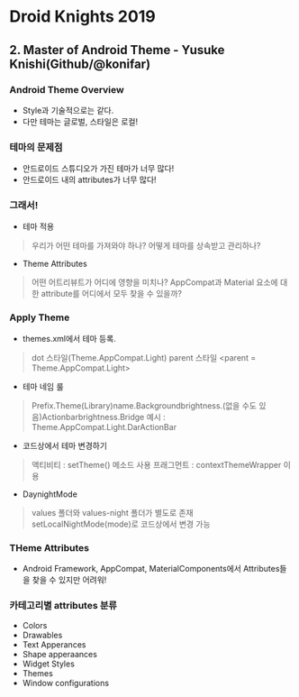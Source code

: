 # Droid Knights 2019

## 2. Master of Android Theme - Yusuke Knishi(Github/@konifar)


### Android Theme Overview
 - Style과 기술적으로는 같다.
 - 다만 테마는 글로벌, 스타일은 로컬!

### 테마의 문제점 
 - 안드로이드 스튜디오가 가진 테마가 너무 많다!
 - 안드로이드 내의 attributes가 너무 많다!

### 그래서!
 - 테마 적용
  > 우리가 어떤 테마를 가져와야 하나?
  > 어떻게 테마를 상속받고 관리하나?
  >
 - Theme Attributes 
  > 어떤 어트리뷰트가 어디에 영향을 미치나?
  > AppCompat과 Material 요소에 대한 attribute를 어디에서 모두 찾을 수 있을까?


### Apply Theme
 - themes.xml에서 테마 등록.
  >dot 스타일(Theme.AppCompat.Light)
  >parent 스타일
  <parent = Theme.AppCompat.Light>
 - 테마 네임 룰
  > Prefix.Theme(Library)name.Backgroundbrightness.(없을 수도 있음)Actionbarbrightness.Bridge
  > 예시 : Theme.AppCompat.Light.DarActionBar

 - 코드상에서 테마 변경하기 
  > 액티비티 : setTheme() 메소드 사용
  > 프래그먼트 : contextThemeWrapper 이용
 
 - DaynightMode 
  > values 폴더와 values-night 폴더가 별도로 존재
  > setLocalNightMode(mode)로 코드상에서 변경 가능

### THeme Attributes
 - Android Framework, AppCompat, MaterialComponents에서 Attributes들을 찾을 수 있지만 어려워!
 
 ### 카테고리별 attributes 분류
  - Colors
  - Drawables
  - Text Apperances
  - Shape apperaances
  - Widget Styles
  - Themes
  - Window configurations


